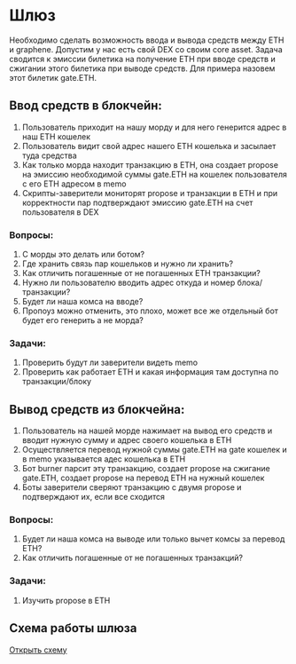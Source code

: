 # Шлюз
Необходимо сделать возможность ввода и вывода средств между ETH и graphene. Допустим у нас есть свой DEX со своим core asset. Задача сводится к эмиссии билетика на получение ETH при вводе средств и сжигании этого билетика при выводе средств. Для примера назовем этот билетик gate.ETH.

## Ввод средств в блокчейн:
1. Пользователь приходит на нашу морду и для него генерится адрес в наш ETH кошелек
2. Пользователь видит свой адрес нашего ETH кошелька и засылает туда средства
3. Как только морда находит транзакцию в ETH, она создает propose на эмиссию необходимой суммы gate.ETH на кошелек пользователя с его ETH адресом в memo
4. Скрипты-заверители мониторят propose и транзакции в ETH и при корректности пар подтверждают эмиссию gate.ETH на счет пользователя в DEX

### Вопросы:
1. С морды это делать или ботом?
2. Где хранить связь пар кошельков и нужно ли хранить?
3. Как отличить погашенные от не погашенных ETH транзакции?
4. Нужно ли пользователю вводить адрес откуда и номер блока/транзакции?
5. Будет ли наша комса на вводе?
6. Пропоуз можно отменить, это плохо, может все же отдельный бот будет его генерить а не морда?

### Задачи:
1. Проверить будут ли заверители видеть memo
2. Проверить как работает ETH и какая информация там доступна по транзакции/блоку

## Вывод средств из блокчейна:
1. Пользователь на нашей морде нажимает на вывод его средств и вводит нужную сумму и адрес своего кошелька в ETH
2. Осуществляется перевод нужной суммы gate.ETH на gate кошелек и в memo указывается адес кошелька в ETH
3. Бот burner парсит эту транзакцию, создает propose на сжигание gate.ETH, создает propose на перевод ETH на нужный кошелек
4. Боты заверители сверяют транзакцию с двумя propose и подтверждают их, если все сходится

### Вопросы:
1. Будет ли наша комса на выводе или только вычет комсы за перевод ETH?
2. Как отличить погашенные от не погашенных транзакций?

### Задачи:
1. Изучить propose в ETH

## Схема работы шлюза
[Открыть схему](https://www.draw.io/?lightbox=1&highlight=0000ff&layers=1&nav=1&title=Gate.xml#Uhttps%3A%2F%2Fraw.githubusercontent.com%2Fu-transnet%2Fcodebase%2Fgate%2FGate%2520UTT%2520-%2520ETH%2FGate.xml)

